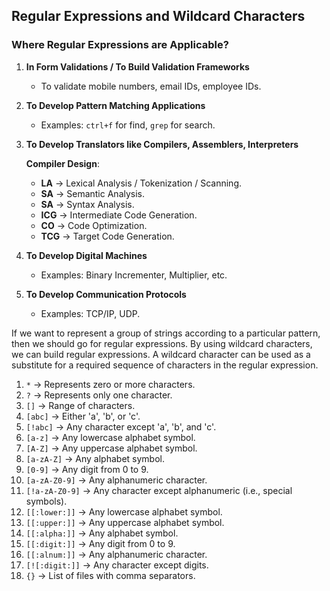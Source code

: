 ## Regular Expressions and Wildcard Characters

### Where Regular Expressions are Applicable?

1. **In Form Validations / To Build Validation Frameworks**
   - To validate mobile numbers, email IDs, employee IDs.

2. **To Develop Pattern Matching Applications**
   - Examples: `ctrl+f` for find, `grep` for search.

3. **To Develop Translators like Compilers, Assemblers, Interpreters**

   **Compiler Design**:
   - **LA** → Lexical Analysis / Tokenization / Scanning.
   - **SA** → Semantic Analysis.
   - **SA** → Syntax Analysis.
   - **ICG** → Intermediate Code Generation.
   - **CO** → Code Optimization.
   - **TCG** → Target Code Generation.

4. **To Develop Digital Machines**
   - Examples: Binary Incrementer, Multiplier, etc.

5. **To Develop Communication Protocols** 
   - Examples: TCP/IP, UDP.

If we want to represent a group of strings according to a particular pattern, then we should go for regular expressions. By using wildcard characters, we can build regular expressions. A wildcard character can be used as a substitute for a required sequence of characters in the regular expression.

1. `*` → Represents zero or more characters.
2. `?` → Represents only one character.
3. `[]` → Range of characters.
4. `[abc]` → Either 'a', 'b', or 'c'.
5. `[!abc]` → Any character except 'a', 'b', and 'c'.
6. `[a-z]` → Any lowercase alphabet symbol.
7. `[A-Z]` → Any uppercase alphabet symbol.
8. `[a-zA-Z]` → Any alphabet symbol.
9. `[0-9]` → Any digit from 0 to 9.
10. `[a-zA-Z0-9]` → Any alphanumeric character.
11. `[!a-zA-Z0-9]` → Any character except alphanumeric (i.e., special symbols).
12. `[[:lower:]]` → Any lowercase alphabet symbol.
13. `[[:upper:]]` → Any uppercase alphabet symbol.
14. `[[:alpha:]]` → Any alphabet symbol.
15. `[[:digit:]]` → Any digit from 0 to 9.
16. `[[:alnum:]]` → Any alphanumeric character.
17. `[![:digit:]]` → Any character except digits.
18. `{}` → List of files with comma separators.

